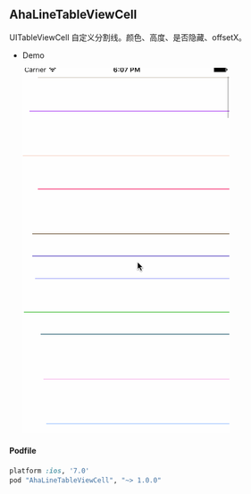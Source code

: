 ## AhaLineTableViewCell

UITableViewCell 自定义分割线。颜色、高度、是否隐藏、offsetX。

* Demo

   ![](demo.gif)
   

#### Podfile

```ruby
platform :ios, '7.0'
pod "AhaLineTableViewCell", "~> 1.0.0"
```